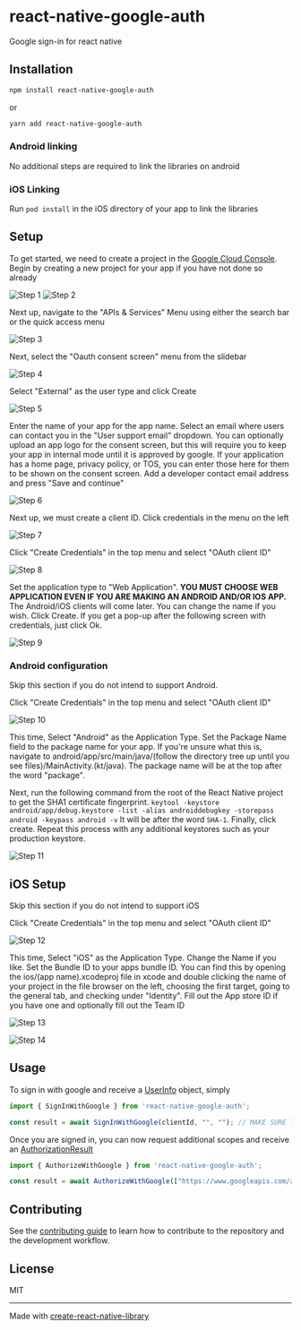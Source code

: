 # react-native-google-auth

Google sign-in for react native

## Installation

```sh
npm install react-native-google-auth
```
or
```sh
yarn add react-native-google-auth
```

### Android linking
No additional steps are required to link the libraries on android
### iOS Linking
Run `pod install` in the iOS directory of your app to link the libraries
## Setup
To get started, we need to create a project in the [Google Cloud Console](https://console.cloud.google.com/). Begin by creating a new project for your app if you have not done so already


![Step 1](https://github.com/GNUGradyn/react-native-google-auth/blob/main/img/1.png?raw=true)
![Step 2](https://github.com/GNUGradyn/react-native-google-auth/blob/main/img/2.png?raw=true)


Next up, navigate to the "APIs & Services" Menu using either the search bar or the quick access menu


![Step 3](https://github.com/GNUGradyn/react-native-google-auth/blob/main/img/3.png?raw=true)


Next, select the "Oauth consent screen" menu from the slidebar

![Step 4](https://github.com/GNUGradyn/react-native-google-auth/blob/main/img/6.png?raw=true)


Select "External" as the user type and click Create

![Step 5](https://github.com/GNUGradyn/react-native-google-auth/blob/main/img/7.png?raw=true)

Enter the name of your app for the app name. Select an email where users can contact you in the "User support email" dropdown. You can optionally upload an app logo for the consent screen, but this will require you to keep your app in internal mode until it is approved by google. If your application has a home page, privacy policy, or TOS, you can enter those here for them to be shown on the consent screen. Add a developer contact email address and press "Save and continue"

![Step 6](https://github.com/GNUGradyn/react-native-google-auth/blob/main/img/8.png?raw=true)

Next up, we must create a client ID. Click credentials in the menu on the left

![Step 7](https://github.com/GNUGradyn/react-native-google-auth/blob/main/img/4.png?raw=true)


Click "Create Credentials" in the top menu and select "OAuth client ID"

![Step 8](https://github.com/GNUGradyn/react-native-google-auth/blob/main/img/5.png?raw=true)

Set the application type to "Web Application". **YOU MUST CHOOSE WEB APPLICATION EVEN IF YOU ARE MAKING AN ANDROID AND/OR IOS APP.** The Android/iOS clients will come later. You can change the name if you wish. Click Create. If you get a pop-up after the following screen with credentials, just click Ok.

![Step 9](https://github.com/GNUGradyn/react-native-google-auth/blob/main/img/9.png?raw=true)

### Android configuration
Skip this section if you do not intend to support Android.

Click "Create Credentials" in the top menu and select "OAuth client ID"

![Step 10](https://github.com/GNUGradyn/react-native-google-auth/blob/main/img/5.png?raw=true)

This time, Select "Android" as the Application Type. Set the Package Name field to the package name for your app. If you're unsure what this is, navigate to android/app/src/main/java/(follow the directory tree up until you see files)/MainActivity.(kt/java). The package name will be at the top after the word "package".

Next, run the following command from the root of the React Native project to get the SHA1 certificate fingerprint. `keytool -keystore android/app/debug.keystore -list -alias androiddebugkey -storepass android -keypass android -v` It will be after the word `SHA-1`. Finally, click create. Repeat this process with any additional keystores such as your production keystore.

![Step 11](https://github.com/GNUGradyn/react-native-google-auth/blob/main/img/10.png?raw=true)
## iOS Setup
Skip this section if you do not intend to support iOS

Click "Create Credentials" in the top menu and select "OAuth client ID"

![Step 12](https://github.com/GNUGradyn/react-native-google-auth/blob/main/img/5.png?raw=true)

This time, Select "iOS" as the Application Type. Change the Name if you like. Set the Bundle ID to your apps bundle ID. You can find this by opening the ios/(app name).xcodeproj file in xcode and double clicking the name of your project in the file browser on the left, choosing the first target, going to the general tab, and checking under "Identity". Fill out the App store ID if you have one and optionally fill out the Team ID 

![Step 13](https://github.com/GNUGradyn/react-native-google-auth/blob/main/img/11.png?raw=true)


![Step 14](https://github.com/GNUGradyn/react-native-google-auth/blob/main/img/12.png?raw=true)
## Usage

To sign in with google and receive a [UserInfo](https://github.com/GNUGradyn/react-native-google-auth/blob/main/src/UserInfo.ts) object, simply
```js
import { SignInWithGoogle } from 'react-native-google-auth';

const result = await SignInWithGoogle(clientId, "", ""); // MAKE SURE THE CLIENT ID IS THE WEB CLIENT ID, EVEN IF YOU ARE ON ANDROID OR IOS
```

Once you are signed in, you can now request additional scopes and receive an [AuthorizationResult](https://github.com/GNUGradyn/react-native-google-auth/blob/main/src/AuthorizationResult.ts)
```js
import { AuthorizeWithGoogle } from 'react-native-google-auth';

const result = await AuthorizeWithGoogle(["https://www.googleapis.com/auth/drive.appdata"]); 
```
## Contributing
See the [contributing guide](CONTRIBUTING.md) to learn how to contribute to the repository and the development workflow.
## License

MIT

---

Made with [create-react-native-library](https://github.com/callstack/react-native-builder-bob)

